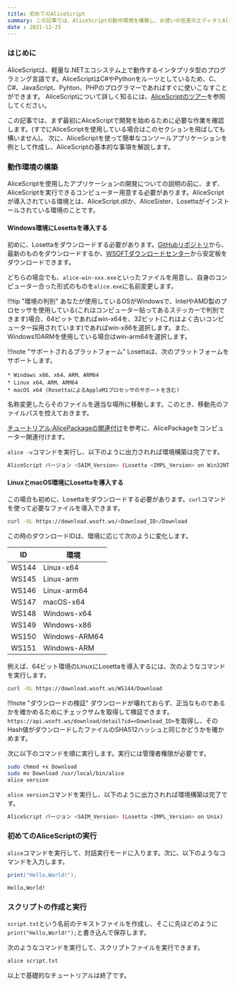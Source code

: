 ```yaml
---
title: 初めてのAliceScript
summary: この記事では、AliceScriptの動作環境を構築し、お使いの任意のエディタとAliceScriptADKを使用してAliceScriptコンソールアプリケーションを作成して実行する方法を示します
date : 2021-12-25
---
```

### はじめに
AliceScriptは、軽量な.NETエコシステム上で動作するインタプリタ型のプログラミング言語です。AliceScriptはC#やPythonをルーツとしているため、C、C#、JavaScript、Pyhton、PHPのプログラマーであればすぐに使いこなすことができます。
AliceScriptについて詳しく知るには、[AliceScriptのツアー](../welcome)を参照してください。

この記事では、まず最初にAliceScriptで開発を始めるために必要な作業を確認します。(すでにAliceScriptを使用している場合はこのセクションを飛ばしても構いません)。
次に、AliceScriptを使って簡単なコンソールアプリケーションを例として作成し、AliceScriptの基本的な事項を解説します。

### 動作環境の構築
AliceScriptを使用したアプリケーションの開発についての説明の前に、まず、AliceScriptを実行できるコンピューター用意する必要があります。AliceScriptが導入されている環境とは、AliceScript.dllか、AliceSister、Losettaがインストールされている環境のことです。

#### Windows環境にLosettaを導入する
初めに、Losettaをダウンロードする必要があります。[GitHubリポジトリ](https://github.com/WSOFT-Project/Losetta/releases)から、最新のものをダウンロードするか、[WSOFTダウンロードセンター](https://download.wsoft.ws/AliceScript)から安定板をダウンロードできます。

どちらの場合でも、`alice-win-xxx.exe`といったファイルを用意し、自身のコンピューター合った形式のものを`alice.exe`に名前変更します。

!!!tip "環境の判別"
    あなたが使用しているOSがWindowsで、IntelやAMD製のプロセッサを使用している(これはコンピューター貼ってあるステッカーで判別できます)場合、64ビットであればwin-x64を、32ビット(これはよく古いコンピューター採用されています)であればwin-x86を選択します。また、Windows10ARMを使用している場合はwin-arm64を選択します。

!!!note "サポートされるプラットフォーム"
    Losettaは、次のプラットフォームをサポートします。
    
    * Windows x86、x64、ARM、ARM64
    * Linux x64、ARM、ARM64
    * macOS x64 (RosettaによるAppleM1プロセッサのサポートを含む)

名称変更したらそのファイルを適当な場所に移動します。このとき、移動先のファイルパスを控えておきます。

[チュートリアル:AlicePackageの関連付け](./ice-to-association.md)を参考に、AlicePackageをコンピューター関連付けます。

`alice -v`コマンドを実行し、以下のように出力されれば環境構築は完了です。

```bash title="出力"
AliceScript バージョン <SAIM_Version> (Losetta <IMPL_Version> on Win32NT)
```

#### LinuxとmacOS環境にLosettaを導入する
この場合も初めに、Losettaをダウンロードする必要があります。`curl`コマンドを使って必要なファイルを導入できます。

```bash title="シェル"
curl -OL https://download.wsoft.ws/<Download_ID>/Download
```

この時のダウンロードIDは、環境に応じて次のように変化します。

|ID|環境|
|---|---|
|WS144|Linux-x64|
|WS145|Linux-arm|
|WS146|Linux-arm64|
|WS147|macOS-x64|
|WS148|Windows-x64|
|WS149|Windows-x86|
|WS150|Windows-ARM64|
|WS151|Windows-ARM|

例えば、64ビット環境のLinuxにLosettaを導入するには、次のようなコマンドを実行します。

```bash title="シェル"
curl -OL https://download.wsoft.ws/WS144/Download
```

!!!note "ダウンロードの検証"
    ダウンロードが壊れておらず、正当なものであるかを確かめるためにチェックサムを取得して検証できます。
    `https://api.wsoft.ws/download/detail?id=<Download_ID>`を取得し、そのHash値がダウンロードしたファイルのSHA512ハッシュと同じかどうかを確かめます。

次に以下のコマンドを順に実行します。実行には管理者権限が必要です。

```bash title="シェル"
sudo chmod +x Download
sudo mv Download /usr/local/bin/alice
alice version
```
`alice version`コマンドを実行し、以下のように出力されれば環境構築は完了です。

```bash title="出力"
AliceScript バージョン <SAIM_Version> (Losetta <IMPL_Version> on Unix)
```

### 初めてのAliceScriptの実行
`alice`コマンドを実行して、対話実行モードに入ります。次に、以下のようなコマンドを入力します。

```cs title="AliceScript"
print("Hello,World!");
```

```raw title="出力"
Hello,World!
```

### スクリプトの作成と実行
`script.txt`という名前のテキストファイルを作成し、そこに先ほどのように`print("Hello,World!");`と書き込んで保存します。

次のようなコマンドを実行して、スクリプトファイルを実行できます。

```bash title="シェル"
alice script.txt
```

以上で基礎的なチュートリアルは終了です。
